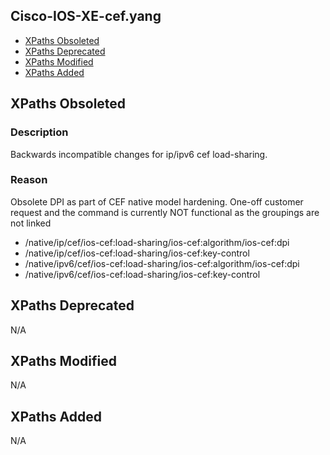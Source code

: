 ## Cisco-IOS-XE-cef.yang

- [XPaths Obsoleted](#xpaths-obsoleted)
- [XPaths Deprecated](#xpaths-deprecated)
- [XPaths Modified](#xpaths-modified)
- [XPaths Added](#xpaths-added)

## XPaths Obsoleted

### Description
Backwards incompatible changes for ip/ipv6 cef load-sharing.

### Reason
Obsolete DPI as part of CEF native model hardening. One-off customer request and the command is currently NOT functional as the groupings are not linked

- /native/ip/cef/ios-cef:load-sharing/ios-cef:algorithm/ios-cef:dpi
- /native/ip/cef/ios-cef:load-sharing/ios-cef:key-control
- /native/ipv6/cef/ios-cef:load-sharing/ios-cef:algorithm/ios-cef:dpi
- /native/ipv6/cef/ios-cef:load-sharing/ios-cef:key-control

## XPaths Deprecated

N/A

## XPaths Modified

N/A

## XPaths Added

N/A


